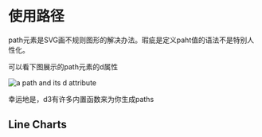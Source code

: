 # 使用路径

path元素是SVG画不规则图形的解决办法。瑕疵是定义paht值的语法不是特别人性化。

可以看下图展示的path元素的d属性

![a path and its d attribute](https://github.com/wusiquan/studyd3/blob/master/images/chap11-1.png)



幸运地是，d3有许多内置函数来为你生成paths



## Line Charts





